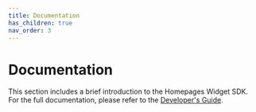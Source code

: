 ```yaml
---
title: Documentation
has_children: true
nav_order: 3
---
```


# Documentation

This section includes a brief introduction to the Homepages Widget SDK. For the full documentation, please refer to the [Developer's Guide](https://github.com/infor-cloud/homepages-widget-sdk/blob/master/DevelopersGuide.pdf).


